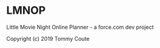 # LMNOP
Little Movie Night Online Planner - a force.com dev project

Copyright (c) 2019 Tommy Coute
